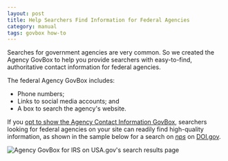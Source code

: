 ```yaml
---
layout: post
title: Help Searchers Find Information for Federal Agencies
category: manual
tags: govbox how-to
---
```

Searches for government agencies are very common. So we created the Agency GovBox to help you provide searchers with easy-to-find, authoritative contact information for federal agencies.

The federal Agency GovBox includes:

* Phone numbers;
* Links to social media accounts; and
* A box to search the agency's website.

If you [opt to show the Agency Contact Information GovBox](/manual/display-overview.html), searchers looking for federal agencies on your site can readily find high-quality information, as shown in the sample below for a search on [*nps*](http://search.usa.gov/search?affiliate=doi.gov&query=nps) on [DOI.gov](http://www.doi.gov/).

![Agency GovBox for IRS on USA.gov's search results page](https://9fddeb862c037f6d2190-f1564c64756a8cfee25b6b19953b1d23.ssl.cf2.rackcdn.com/govbox-agency.png)